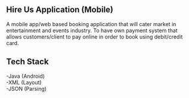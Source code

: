 ## Hire Us Application (Mobile)

A mobile app/web based booking application that will cater market in entertainment and events industry. 
To have own payment system that allows customers/client to pay online in order to book using debit/credit card.

## Tech Stack

-Java (Android)<br>
-XML (Layout)<br>
-JSON (Parsing)<br>
